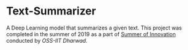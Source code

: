 # Text-Summarizer

  A Deep Learning model that summarizes a given text. 
This project was completed in the summer of 2019 as a part of [Summer of Innovation](https://oss2019.github.io/SoI.html) conducted by *OSS-IIT Dharwad*.
